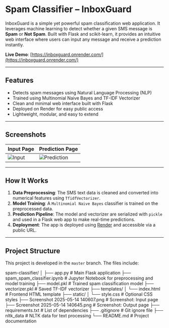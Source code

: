 # Spam Classifier – InboxGuard

InboxGuard is a simple yet powerful spam classification web application. It leverages machine learning to detect whether a given SMS message is **Spam** or **Not Spam**. Built with Flask and scikit-learn, it provides an intuitive web interface where users can input any message and receive a prediction instantly.

**Live Demo**: [https://inboxguard.onrender.com/](https://inboxguard.onrender.com/)

---

## Features

- Detects spam messages using Natural Language Processing (NLP)
- Trained using Multinomial Naive Bayes and TF-IDF Vectorizer
- Clean and minimal web interface built with Flask
- Deployed on Render for easy public access
- Lightweight, modular, and easy to extend

---

## Screenshots

| Input Page | Prediction Page |
|------------|-----------------|
| ![Input](https://github.com/user-attachments/assets/115f6bb0-ba16-4fac-b3b5-4fc25ad42e7a) | ![Prediction](https://github.com/user-attachments/assets/a0686ba9-6cd2-4cbe-8bf6-4761afd3d824) |

---

## How It Works

1. **Data Preprocessing**: The SMS text data is cleaned and converted into numerical features using `TfidfVectorizer`.
2. **Model Training**: A `Multinomial Naive Bayes` classifier is trained on the preprocessed data.
3. **Prediction Pipeline**: The model and vectorizer are serialized with `pickle` and used in a Flask web app to make real-time predictions.
4. **Deployment**: The app is deployed using [Render](https://render.com) and accessible via a public URL.

---


## Project Structure

This project is developed in the `master` branch. The files include:

spam-classifier/
│
├── app.py # Main Flask application
├── spam_spam_classifier.ipynb # Jupyter Notebook for preprocessing and model training
├── model.pkl # Trained spam classification model
├── vectorizer.pkl # Saved TF-IDF vectorizer
├── templates/
│ └── index.html # Frontend HTML template
├── static/
│ └── style.css # Optional CSS styles
├── Screenshot 2025-05-14 140607.png # Screenshot: Input page
├── Screenshot 2025-05-14 140645.png # Screenshot: Output page
├── requirements.txt # List of dependencies
├── .gitignore # Git ignore file
├── nltk_data # NLTK data for text processing
└── README.md # Project documentation
